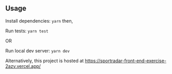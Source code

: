 ## Usage

Install dependencies: `yarn` then,

Run tests: `yarn test`

OR

Run local dev server: `yarn dev`

Alternatively, this project is hosted at https://sportradar-front-end-exercise-2azv.vercel.app/